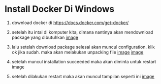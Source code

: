 # Install Docker Di Windows

1. download docker di https://docs.docker.com/get-docker/
2. setelah itu intal di komputer kita, dimana nantinya akan mendownload package yang dibutuhkan
[image](https://github.com/reyhanfernanda/UAS-tcc-175610078/blob/master/gambar-01.png)

3. lalu setelah download package selesai akan muncul configuration. klik ok jika sudah. maka akan melakukan unpacking file
[image](https://github.com/reyhanfernanda/UAS-tcc-175610078/blob/master/gambar-02.png)
[image](https://github.com/reyhanfernanda/UAS-tcc-175610078/blob/master/gambar-03.png)

4. setelah muncul installation succeeded maka akan diminta untuk restart
[image](https://github.com/reyhanfernanda/UAS-tcc-175610078/blob/master/gambar-04.png)

5. setelah dilakukan restart maka akan muncul tampilan seperti ini
[image](https://github.com/reyhanfernanda/UAS-tcc-175610078/blob/master/gambar-05.png)

